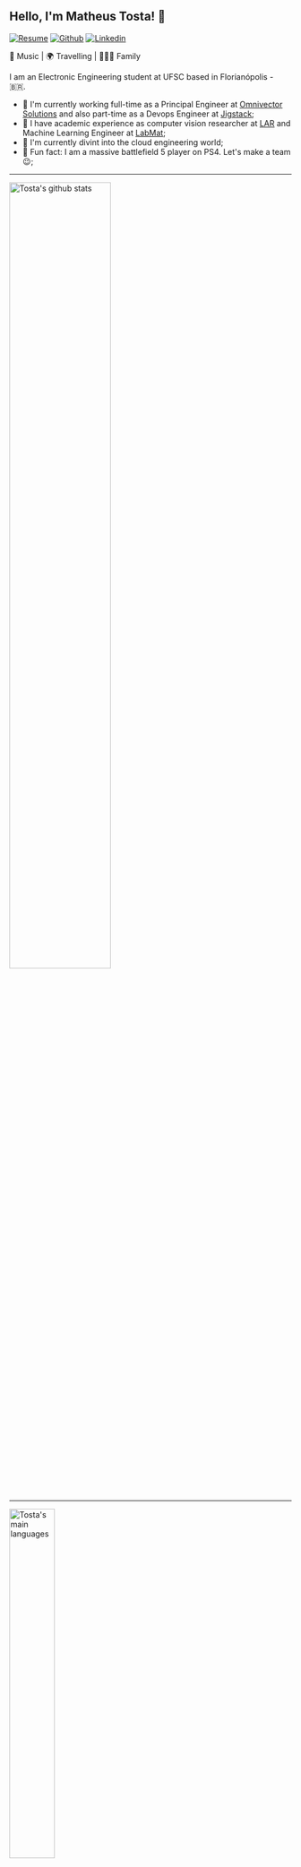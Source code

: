 ## Hello, I'm Matheus Tosta! 👋

[![Resume](https://img.shields.io/badge/-Portfolio-red?style=flat&logo=appveyor&logoColor=white)](https://mtosta.dev)
[![Github](https://img.shields.io/badge/-Github-000?style=flat&logo=Github&logoColor=white)](https://github.com/matheushent)
[![Linkedin](https://img.shields.io/badge/-LinkedIn-blue?style=flat&logo=Linkedin&logoColor=white)](https://www.linkedin.com/in/matheustosta/)


:musical_note: Music | :earth_africa: Travelling | :family_man_woman_boy: Family

I am an Electronic Engineering student at UFSC based in Florianópolis - :brazil:.

- 🔭 I'm currently working full-time as a Principal Engineer at [Omnivector Solutions](https://omnivector.solutions) and also part-time as a Devops Engineer at [Jigstack](https://jigstack.org);
- :school: I have academic experience as computer vision researcher at [LAR](https://robotica.ufsc.br/en/) and Machine Learning Engineer at [LabMat](https://labmat.ufsc.br/);
- 🌱 I'm currently divint into the cloud engineering world;
- :zany_face: Fun fact: I am a massive battlefield 5 player on PS4. Let's make a team :wink:;

---

<a>
   <img width="60%" alt="Tosta's github stats" src="https://github-readme-stats.vercel.app/api?username=matheushent&count_private=true&show_icons=true" />
</a>

----

<a>
    <img width="40%" alt="Tosta's main languages" src="https://github-readme-stats.vercel.app/api/top-langs/?username=matheushent&layout=compact" />
</a>

---

**To which databases I'm familiar with?**

<p>
  <code><img width="15%" src="https://www.vectorlogo.zone/logos/mysql/mysql-ar21.svg"></code>
  <code><img width="15%" src="https://www.vectorlogo.zone/logos/postgresql/postgresql-ar21.svg"></code>
  <code><img width="15%" src="https://www.vectorlogo.zone/logos/mongodb/mongodb-ar21.svg"></code>
  <code><img width="15%" src="https://www.vectorlogo.zone/logos/redis/redis-ar21.svg"></code>
  <code><img width="15%" src="https://www.vectorlogo.zone/logos/elastic/elastic-ar21.svg"></code>
  <code><img width="15%" src="https://www.vectorlogo.zone/logos/influxdata/influxdata-ar21.svg"></code>
</p>

**Which CI/CD tools do I use?**

<p>
  <code><img width="15%" src="https://www.vectorlogo.zone/logos/amazon_aws/amazon_aws-ar21.svg"></code>
  <code><img width="15%" src="https://www.vectorlogo.zone/logos/github/github-ar21.svg"></code>
  <code><img width="15%" src="https://www.vectorlogo.zone/logos/argoprojio/argoprojio-ar21.svg"></code>
</p>

**To which cloud providers I'm familiar with?**

<p>
  <code><img width="15%" src="https://www.vectorlogo.zone/logos/amazon_aws/amazon_aws-ar21.svg"></code>
  <code><img width="15%" src="https://www.vectorlogo.zone/logos/google_cloud/google_cloud-ar21.svg"></code>
</p>

**Cool stuff I do use every day**

<p>
  <code><img width="15%" src="https://www.vectorlogo.zone/logos/docker/docker-ar21.svg"></code>
  <code><img width="15%" src="https://www.vectorlogo.zone/logos/kubernetes/kubernetes-ar21.svg"></code>
  <code><img width="15%" src="https://www.vectorlogo.zone/logos/gunicorn/gunicorn-ar21.svg"></code>
  <code><img width="15%" src="https://www.vectorlogo.zone/logos/getpostman/getpostman-ar21.svg"></code>
  <code><img width="15%" src="https://www.vectorlogo.zone/logos/grafana/grafana-ar21.svg"></code>
  <code><img width="15%" src="https://www.vectorlogo.zone/logos/graphql/graphql-ar21.svg"></code>
  <code><img width="15%" src="https://www.vectorlogo.zone/logos/lucidchart/lucidchart-ar21.svg"></code>
</p>

**Nice tools I do use often**

<p>
  <code><img width="15%" src="https://www.vectorlogo.zone/logos/tensorflow/tensorflow-ar21.svg"></code>
  <code><img width="15%" src="https://www.vectorlogo.zone/logos/pytorch/pytorch-ar21.svg"></code>
  <code><img width="15%" src="https://www.vectorlogo.zone/logos/sentryio/sentryio-ar21.svg"></code>
  <code><img width="15%" src="https://www.vectorlogo.zone/logos/yarnpkg/yarnpkg-ar21.svg"></code>
  <code><img width="15%" src="https://www.vectorlogo.zone/logos/auth0/auth0-ar21.svg"></code>
</p>

**Nice tools I do not use often but know how to use**

<p>
  <code><img width="15%" src="https://www.vectorlogo.zone/logos/terraformio/terraformio-ar21.svg"></code>
  <code><img width="15%" src="https://www.vectorlogo.zone/logos/twilio/twilio-ar21.svg"></code>
  <code><img width="15%" src="https://www.vectorlogo.zone/logos/apache_kafka/apache_kafka-ar21.svg"></code>
</p>

**Management tools to which I'm familiar with**

<p>
  <code><img width="15%" src="https://www.vectorlogo.zone/logos/slack/slack-ar21.svg"></code>
  <code><img width="15%" src="https://www.vectorlogo.zone/logos/trello/trello-ar21.svg"></code>
  <code><img width="15%" src="https://www.vectorlogo.zone/logos/asana/asana-ar21.svg"></code>
  <code><img width="15%" src="https://www.vectorlogo.zone/logos/monday/monday-ar21.svg"></code>
  <code><img width="15%" src="https://www.vectorlogo.zone/logos/atlassian_jira/atlassian_jira-ar21.svg"></code>
</p>

**To which operation systems I do use to work with?**

<p>
  <code><img width="15%" src="https://www.vectorlogo.zone/logos/ubuntu/ubuntu-ar21.svg"></code>
  <code><img width="15%" src="https://www.vectorlogo.zone/logos/centos/centos-ar21.svg"></code>
</p>

---

